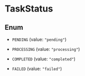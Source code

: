 

# TaskStatus

## Enum


* `PENDING` (value: `"pending"`)

* `PROCESSING` (value: `"processing"`)

* `COMPLETED` (value: `"completed"`)

* `FAILED` (value: `"failed"`)



